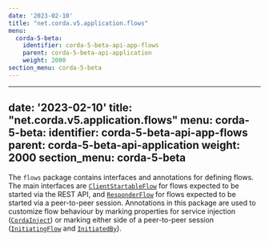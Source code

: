 ```yaml
---
date: '2023-02-10'
title: "net.corda.v5.application.flows"
menu:
  corda-5-beta:
    identifier: corda-5-beta-api-app-flows
    parent: corda-5-beta-api-application
    weight: 2000
section_menu: corda-5-beta
---
```

---
date: '2023-02-10'
title: "net.corda.v5.application.flows"
menu:
  corda-5-beta:
    identifier: corda-5-beta-api-app-flows
    parent: corda-5-beta-api-application
    weight: 2000
section_menu: corda-5-beta
---

The `flows` package contains interfaces and annotations for defining flows. The main interfaces are <a href="../../../../../../api-ref/corda/5.0-beta/java/net/corda/v5/application/flows/ClientStartableFlow.html" target="_blank">`ClientStartableFlow`</a> for flows expected to be started via the REST API, and <a href="../../../../../../api-ref/corda/5.0-beta/java/net/corda/v5/application/flows/ResponderFlow.html" target="_blank">`ResponderFlow`</a> for flows expected to be started via a peer-to-peer session. Annotations in this package are used to customize flow behaviour by marking properties for service injection (<a href="../../../../../../api-ref/corda/5.0-beta/java/net/corda/v5/application/flows/CordaInject.html" target="_blank">`CordaInject`</a>) or marking either side of a peer-to-peer session (<a href="../../../../../../api-ref/corda/5.0-beta/java/net/corda/v5/application/flows/InitiatingFlow.html" target="_blank">`InitiatingFlow`</a> and <a href="../../../../../../api-ref/corda/5.0-beta/java/net/corda/v5/application/flows/InitiatedBy.html" target="_blank">`InitiatedBy`</a>).